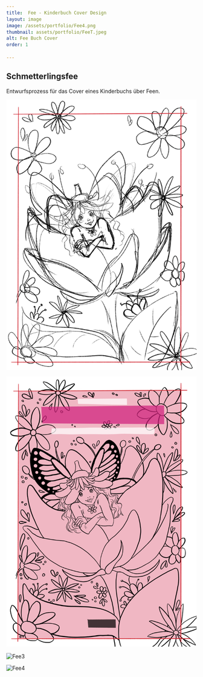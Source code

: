 ```yaml
---
title:  Fee - Kinderbuch Cover Design
layout: image
image: /assets/portfolio/Fee4.png
thumbnail: assets/portfolio/FeeT.jpeg
alt: Fee Buch Cover
order: 1

---
```



## Schmetterlingsfee 

Entwurfsprozess für das Cover eines Kinderbuchs über Feen.

![Fee1](../assets/portfolio/Fee1.png)

![Fee2](../assets/portfolio/Fee2.png)

![Fee3](../assets/portfolio/Fee3.png)


![Fee4](../assets/portfolio/Fee4.png)



